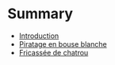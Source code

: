 # Summary

* [Introduction](introduction.md)
* [Piratage en bouse blanche](piratage.md)
* [Fricassée de chatrou](chatrou.md)

